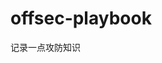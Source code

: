 














































































































































# offsec-playbook
记录一点攻防知识
